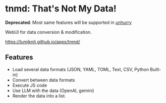 # tnmd: That's Not My Data!

**Deprecated**: Most same features will be supported in [unhurry](https://github.com/lumiknit/unhurry)

WebUI for data conversion & modification.

https://lumiknit.github.io/apps/tnmd/

## Features

- Load several data formats (JSON, YAML, TOML, Text, CSV, Python Built-in)
- Convert between data formats
- Execute JS code
- Use LLM with the data (OpenAI, gemini)
- Render the data into a list.
